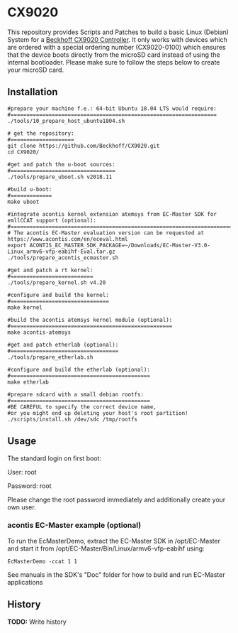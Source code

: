 # CX9020

This repository provides Scripts and Patches to build a basic Linux (Debian) System for a [Beckhoff CX9020 Controller](https://www.beckhoff.com/default.asp?embedded_pc/cx9020.htm).
It only works with devices which are ordered with a special ordering number (CX9020-0100) which ensures that the device boots directly from the microSD card instead of using the internal bootloader.
Please make sure to follow the steps below to create your microSD card.

## Installation
```
#prepare your machine f.e.: 64-bit Ubuntu 18.04 LTS would require:
#=================================================================
./tools/10_prepare_host_ubuntu1804.sh

# get the repository:
#====================
git clone https://github.com/Beckhoff/CX9020.git
cd CX9020/

#get and patch the u-boot sources:
#=================================
./tools/prepare_uboot.sh v2018.11

#build u-boot:
#=============
make uboot

#integrate acontis kernel extension atemsys from EC-Master SDK for emllCCAT support (optional):
#==============================================================================================
# The acontis EC-Master evaluation version can be requested at https://www.acontis.com/en/eceval.html
export ACONTIS_EC_MASTER_SDK_PACKAGE=~/Downloads/EC-Master-V3.0-Linux_armv6-vfp-eabihf-Eval.tar.gz
./tools/prepare_acontis_ecmaster.sh

#get and patch a rt kernel:
#==========================
./tools/prepare_kernel.sh v4.20

#configure and build the kernel:
#===============================
make kernel

#build the acontis atemsys kernel module (optional):
#===================================================
make acontis-atemsys

#get and patch etherlab (optional):
#==================================
./tools/prepare_etherlab.sh

#configure and build the etherlab (optional):
#============================================
make etherlab

#prepare sdcard with a small debian rootfs:
#============================================
#BE CAREFUL to specify the correct device name,
#or you might end up deleting your host's root partition!
./scripts/install.sh /dev/sdc /tmp/rootfs
```
## Usage
The standard login on first boot:

User:     root

Password: root

Please change the root password immediately and additionally create your own user.

### acontis EC-Master example (optional)
To run the EcMasterDemo, extract the EC-Master SDK in /opt/EC-Master and start it from /opt/EC-Master/Bin/Linux/armv6-vfp-eabihf using:
```
EcMasterDemo -ccat 1 1
```
See manuals in the SDK's "Doc" folder for how to build and run EC-Master applications

## History
**TODO:** Write history
